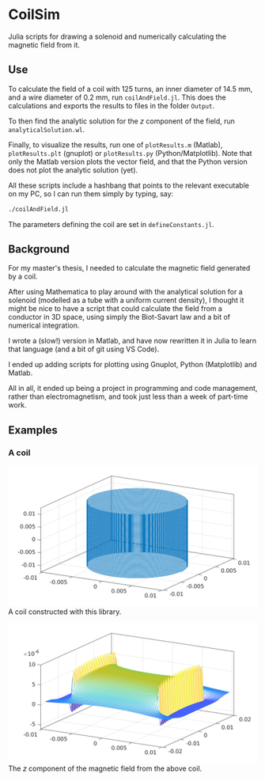 # CoilSim
Julia scripts for drawing a solenoid and numerically calculating the magnetic field from it.

## Use
To calculate the field of a coil with 125 turns, an inner diameter of 14.5 mm, and a wire diameter of 0.2 mm, run ```coilAndField.jl```.
This does the calculations and exports the results to files in the folder ```Output```.

To then find the analytic solution for the _z_ component of the field, run ```analyticalSolution.wl```.

Finally, to visualize the results, run one of ```plotResults.m``` (Matlab), ```plotResults.plt``` (gnuplot) or ```plotResults.py``` (Python/Matplotlib).
Note that only the Matlab version plots the vector field, and that the Python version does not plot the analytic solution (yet).

All these scripts include a hashbang that points to the relevant executable on my PC, so I can run them simply by typing, say:
```bash
./coilAndField.jl
```

The parameters defining the coil are set in ```defineConstants.jl```.

## Background
For my master's thesis, I needed to calculate the magnetic field generated by a coil.

After using Mathematica to play around with the analytical solution for a solenoid (modelled as a tube with a uniform current density), I thought it might be nice to have a script that could calculate the field from a conductor in 3D space, using simply the Biot-Savart law and a bit of numerical integration.

I wrote a (slow!) version in Matlab, and have now rewritten it in Julia to learn that language (and a bit of git using VS Code).

I ended up adding scripts for plotting using Gnuplot, Python (Matplotlib) and Matlab.

All in all, it ended up being a project in programming and code management, rather than electromagnetism, and took just less than a week of part-time work.

## Examples
### A coil
![A coil made and plotted with this library](Output/theCoil.png)
A coil constructed with this library.

![The _z_ component of the magnetic field from the coil](Output/Bz.png)
The _z_ component of the magnetic field from the above coil.